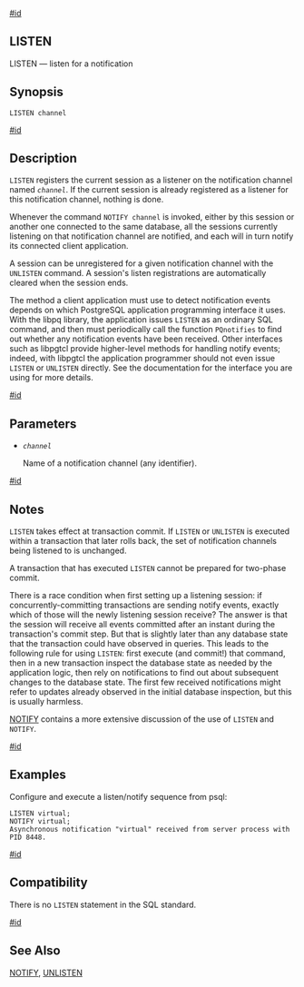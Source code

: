 [#id](#SQL-LISTEN)

## LISTEN

LISTEN — listen for a notification

## Synopsis

```
LISTEN channel
```

[#id](#id-1.9.3.153.5)

## Description

`LISTEN` registers the current session as a listener on the notification channel named *`channel`*. If the current session is already registered as a listener for this notification channel, nothing is done.

Whenever the command `NOTIFY channel` is invoked, either by this session or another one connected to the same database, all the sessions currently listening on that notification channel are notified, and each will in turn notify its connected client application.

A session can be unregistered for a given notification channel with the `UNLISTEN` command. A session's listen registrations are automatically cleared when the session ends.

The method a client application must use to detect notification events depends on which PostgreSQL application programming interface it uses. With the libpq library, the application issues `LISTEN` as an ordinary SQL command, and then must periodically call the function `PQnotifies` to find out whether any notification events have been received. Other interfaces such as libpgtcl provide higher-level methods for handling notify events; indeed, with libpgtcl the application programmer should not even issue `LISTEN` or `UNLISTEN` directly. See the documentation for the interface you are using for more details.

[#id](#id-1.9.3.153.6)

## Parameters

* *`channel`*

  Name of a notification channel (any identifier).

[#id](#id-1.9.3.153.7)

## Notes

`LISTEN` takes effect at transaction commit. If `LISTEN` or `UNLISTEN` is executed within a transaction that later rolls back, the set of notification channels being listened to is unchanged.

A transaction that has executed `LISTEN` cannot be prepared for two-phase commit.

There is a race condition when first setting up a listening session: if concurrently-committing transactions are sending notify events, exactly which of those will the newly listening session receive? The answer is that the session will receive all events committed after an instant during the transaction's commit step. But that is slightly later than any database state that the transaction could have observed in queries. This leads to the following rule for using `LISTEN`: first execute (and commit!) that command, then in a new transaction inspect the database state as needed by the application logic, then rely on notifications to find out about subsequent changes to the database state. The first few received notifications might refer to updates already observed in the initial database inspection, but this is usually harmless.

[NOTIFY](sql-notify) contains a more extensive discussion of the use of `LISTEN` and `NOTIFY`.

[#id](#id-1.9.3.153.8)

## Examples

Configure and execute a listen/notify sequence from psql:

```
LISTEN virtual;
NOTIFY virtual;
Asynchronous notification "virtual" received from server process with PID 8448.
```

[#id](#id-1.9.3.153.9)

## Compatibility

There is no `LISTEN` statement in the SQL standard.

[#id](#id-1.9.3.153.10)

## See Also

[NOTIFY](sql-notify), [UNLISTEN](sql-unlisten)